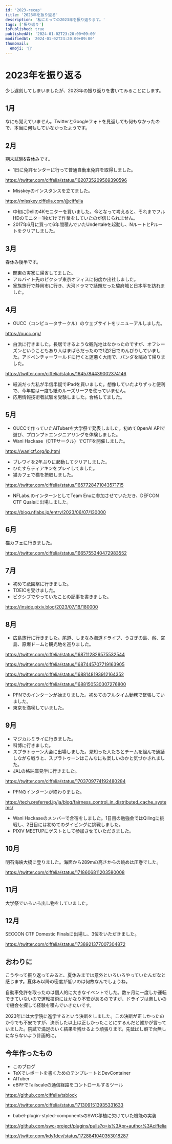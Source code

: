 ```yaml
---
id: '2023-recap'
title: '2023年を振り返る'
description: '私にとっての2023年を振り返ります。'
tags: ['振り返り']
isPublished: true
publishedAt: '2024-01-02T23:20:00+09:00'
modifiedAt: '2024-01-02T23:20:00+09:00'
thumbnail:
  emoji: '📅'
---
```


# 2023年を振り返る

少し遅刻してしまいましたが、2023年の振り返りを書いてみることにします。

## 1月

なにも覚えていません。TwitterとGoogleフォトを見返しても何もなかったので、本当に何もしていなかったようです。

## 2月

期末試験&春休みです。

- 1日に免許センターに行って普通自動車免許を取得しました。

https://twitter.com/ciffelia/status/1620735209569390596

- Misskeyのインスタンスを立てました。

https://misskey.ciffelia.com/@ciffelia

- 中旬にDellの4Kモニターを買いました。今となって考えると、それまでフルHDのモニター1枚だけで作業をしていたのが信じられません。
- 2017年6月に買って6年間積んでいたUndertaleを起動し、NルートとPルートをクリアしました。

## 3月

春休み後半です。

- 関東の実家に帰省してました。
- アルバイト先のピクシブ東京オフィスに何度か出社しました。
- 家族旅行で静岡市に行き、大河ドラマで話題だった駿府城と日本平を訪れました。

## 4月

- OUCC（コンピュータサークル）のウェブサイトをリニューアルしました。

https://oucc.org/

- 白浜に行きました。長居できるような観光地はなかったのですが、オフシーズンということもあり人はまばらだったので1泊2日でのんびりしていました。アドベンチャーワールドに行くと運悪く大雨で、パンダを眺めて帰りました。

https://twitter.com/ciffelia/status/1645784439002374146

- 紙派だった私が半信半疑でiPadを買いました。想像していたよりずっと便利で、今年度は一度も紙のルーズリーフを使っていません。
- 応用情報技術者試験を受験しました。合格してました。

## 5月

- OUCCで作っていたAITuberを大学祭で発表しました。初めてOpenAI APIで遊び、プロンプトエンジニアリングを体験しました。
- Wani Hackase（CTFサークル）でCTFを開催しました。

https://wanictf.org/jp.html

- ブレワイを2年ぶりに起動してクリアしました。
- ひたすらティアキンをプレイしてました。
- 猫カフェで猫を摂取しました。

https://twitter.com/ciffelia/status/1657728471043571715

- NFLabs.のインターンとしてTeam Enuに参加させていただき、DEFCON CTF Qualsに出場しました。

https://blog.nflabs.jp/entry/2023/06/07/130000

## 6月

猫カフェに行きました。

https://twitter.com/ciffelia/status/1665755340472983552

## 7月

- 初めて祇園祭に行きました。
- TOEICを受けました。
- ピクシブでやっていたことの記事を書きました。

https://inside.pixiv.blog/2023/07/18/180000

## 8月

- 広島旅行に行きました。尾道、しまなみ海道ドライブ、うさぎの島、呉、宮島、原爆ドームと観光地を巡りました。

https://twitter.com/ciffelia/status/1687112829575532544

https://twitter.com/ciffelia/status/1687445707719163905

https://twitter.com/ciffelia/status/1688148193912164352

https://twitter.com/ciffelia/status/1688150530307276800

- PFNでのインターンが始まりました。初めてのフルタイム勤務で緊張していました。
- 東京を満喫していました。

## 9月

- マジカルミライに行きました。
- 科博に行きました。
- スプラトゥーン大会に出場しました。見知った人たちとチームを組んで通話しながら戦うと、スプラトゥーンはこんなにも楽しいのかと気づかされました。
- JALの格納庫見学に行きました。

https://twitter.com/ciffelia/status/1703709774192480284

- PFNのインターンが終わりました。

https://tech.preferred.jp/ja/blog/fairness_control_in_distributed_cache_systems/

- Wani Hackaseのメンバーで合宿をしました。1日目の勉強会ではQilingに挑戦し、2日目には初めてのダイビングに挑戦しました。
- PIXIV MEETUPにゲストとして参加させていただきました。

## 10月

明石海峡大橋に登りました。海面から289mの高さからの眺めは圧巻でした。

https://twitter.com/ciffelia/status/1718606811203580008

## 11月

大学祭でいろいろ出し物をしていました。

## 12月

SECCON CTF Domestic Finalsに出場し、3位をいただきました。

https://twitter.com/ciffelia/status/1738921377007304872

## おわりに

こうやって振り返ってみると、夏休みまでは意外といろいろやっていたんだなと感じます。夏休み以降の密度が低いのは何故なんでしょうね。

自動車免許を取ったのは個人的に大きなイベントでした。数ヶ月に一度しか運転できていないので運転技術にはかなり不安があるのですが、ドライブは楽しいので機会を探して経験を積んでいきたいです。

2023年には大学院に進学するという決断をしました。この決断が正しかったのか今でも不安ですが、決断した以上は正しかったことにするんだと誰かが言っていました。院試で満足のいく結果を残せるよう頑張ります。先延ばし癖で台無しにならないよう計画的に。

## 今年作ったもの

- このブログ
- TeXでレポートを書くためのテンプレートとDevContainer
- AITuber
- eBPFでTailscaleの通信経路をコントロールするツール

https://github.com/ciffelia/tsblock

https://twitter.com/ciffelia/status/1713091513935331633

- babel-plugin-styled-componentsのSWC移植に欠けていた機能の実装

https://github.com/swc-project/plugins/pulls?q=is%3Apr+author%3Aciffelia

https://twitter.com/kdy1dev/status/1728841040353018287
